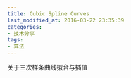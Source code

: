 ```yaml
---
title: Cubic Spline Curves
last_modified_at: 2016-03-22 23:35:39
categories:
- 技术分享
tags:
- 算法
---
```

关于三次样条曲线拟合与插值 <!--more-->
